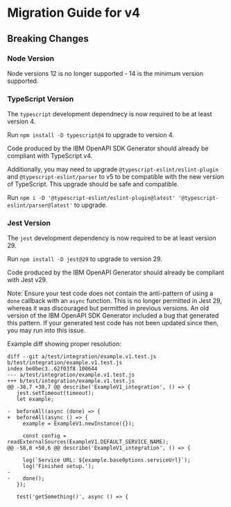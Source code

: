 # Migration Guide for v4

## Breaking Changes

### Node Version
Node versions 12 is no longer supported - 14 is the minimum version supported.

### TypeScript Version
The `typescript` development dependnecy is now required to be at least version 4.

Run `npm install -D typescript@4` to upgrade to version 4.

Code produced by the IBM OpenAPI SDK Generator should already be compliant with TypeScript v4.

Additionally, you may need to upgrade `@typescript-eslint/eslint-plugin` and `@typescript-eslint/parser` to
v5 to be compatible with the new version of TypeScript. This upgrade should be safe and compatible.

Run `npm i -D '@typescript-eslint/eslint-plugin@latest' '@typescript-eslint/parser@latest'` to upgrade.

### Jest Version
The `jest` development dependency is now required to be at least version 29.

Run `npm install -D jest@29` to upgrade to version 29.

Code produced by the IBM OpenAPI Generator should already be compliant with Jest v29.

Note: Ensure your test code does not contain the anti-pattern of using a `done` callback with an `async` function.
This is no longer permitted in Jest 29, whereas it was discouraged but permitted in previous versions. An old version of the IBM OpenAPI SDK Generator included a bug that generated this pattern. If your generated test code has not been updated since then, you may run into this issue.

Example diff showing proper resolution:
```
diff --git a/test/integration/example.v1.test.js b/test/integration/example.v1.test.js
index be0bec3..62f03f8 100644
--- a/test/integration/example.v1.test.js
+++ b/test/integration/example.v1.test.js
@@ -38,7 +38,7 @@ describe('ExampleV1_integration', () => {
   jest.setTimeout(timeout);
   let example;
 
-  beforeAll(async (done) => {
+  beforeAll(async () => {
     example = ExampleV1.newInstance({});
 
     const config = readExternalSources(ExampleV1.DEFAULT_SERVICE_NAME);
@@ -58,8 +58,6 @@ describe('ExampleV1_integration', () => {
 
     log(`Service URL: ${example.baseOptions.serviceUrl}`);
     log('Finished setup.');
-
-    done();
   });
 
   test('getSomething()', async () => {
```

